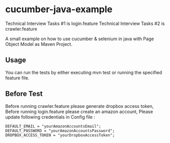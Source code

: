 # cucumber-java-example
Technical Interview Tasks #1 is login.feature
Technical Interview Tasks #2 is crawler.feature

A small example on how to use cucumber &amp; selenium in java with Page Object Model as Maven Project.

## Usage
You can run the tests by either executing mvn test or running the specified feature file. 

## Before Test
Before running crawler.feature please generate dropbox access token,
Before running login.feature please create an amazon account,
Please update following credentials in Config file :

    DEFAULT_EMAIL = "yourAmazonAccountsEmail";
    DEFAULT_PASSWORD = "yourAmazonAccountsPassword";
    DROPBOX_ACCESS_TOKEN = "yourDropboxAccessToken"; 